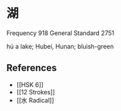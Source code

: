 # 湖
Frequency 918
General Standard 2751

hú
a lake; Hubei, Hunan; bluish-green

## References
- [[HSK 6]]
- [[12 Strokes]]
- [[水 Radical]]